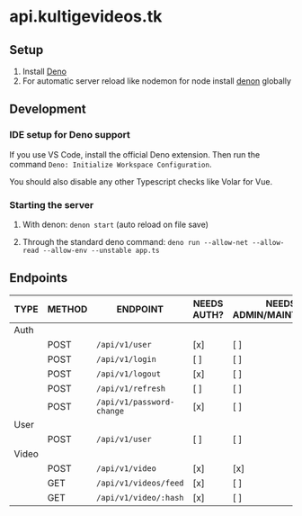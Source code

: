 # api.kultigevideos.tk

## Setup

1. Install [Deno](https://deno.land/)
2. For automatic server reload like nodemon for node install [denon](https://deno.land/x/denon@2.4.9) globally

## Development

### IDE setup for Deno support

If you use VS Code, install the official Deno extension. Then run the command `Deno: Initialize Workspace Configuration`.

You should also disable any other Typescript checks like Volar for Vue.

### Starting the server

1. With denon: `denon start` (auto reload on file save)

2. Through the standard deno command: `deno run --allow-net --allow-read --allow-env --unstable app.ts`

## Endpoints

| TYPE  | METHOD | ENDPOINT                  | NEEDS AUTH? | NEEDS ADMIN/MAINTAINER? |
| ----- | ------ | ------------------------- | ----------- | ----------------------- |
| Auth  |        |                           |             |                         |
|       | POST   | `/api/v1/user`            | [x]         | [ ]                     |
|       | POST   | `/api/v1/login`           | [ ]         | [ ]                     |
|       | POST   | `/api/v1/logout`          | [x]         | [ ]                     |
|       | POST   | `/api/v1/refresh`         | [ ]         | [ ]                     |
|       | POST   | `/api/v1/password-change` | [x]         | [ ]                     |
| User  |        |                           |             |                         |
|       | POST   | `/api/v1/user`            | [ ]         | [ ]                     |
| Video |        |                           |             |                         |
|       | POST   | `/api/v1/video`           | [x]         | [x]                     |
|       | GET    | `/api/v1/videos/feed`     | [x]         | [ ]                     |
|       | GET    | `/api/v1/video/:hash`     | [x]         | [ ]                     |
